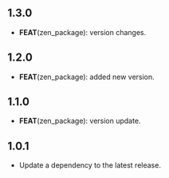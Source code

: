 ## 1.3.0

 - **FEAT**(zen_package): version changes.

## 1.2.0

 - **FEAT**(zen_package): added new version.

## 1.1.0

 - **FEAT**(zen_package): version update.

## 1.0.1

 - Update a dependency to the latest release.

